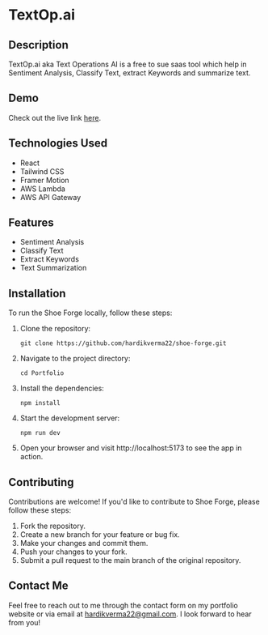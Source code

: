 # TextOp.ai

## Description

TextOp.ai aka Text Operations AI is a free to sue saas tool which help in Sentiment Analysis, Classify Text, extract Keywords and summarize text.
## Demo

Check out the live link [here](https://hardikverma22.github.io/textop.AI/#/).

## Technologies Used

- React
- Tailwind CSS
- Framer Motion
- AWS Lambda
- AWS API Gateway

## Features

- Sentiment Analysis
- Classify Text
- Extract Keywords
- Text Summarization

## Installation

To run the Shoe Forge locally, follow these steps:

1. Clone the repository:

   ```
   git clone https://github.com/hardikverma22/shoe-forge.git
   ```

2. Navigate to the project directory:
 
   ```
   cd Portfolio
   ```

3. Install the dependencies:

    ```
    npm install
    ```
  
4. Start the development server:
  
    ```
    npm run dev
    ```
  
 5. Open your browser and visit http://localhost:5173 to see the app in action.


## Contributing
  Contributions are welcome! If you'd like to contribute to Shoe Forge, please follow these steps:
  1. Fork the repository.
  2. Create a new branch for your feature or bug fix.
  3. Make your changes and commit them.
  4. Push your changes to your fork.
  5. Submit a pull request to the main branch of the original repository.

## Contact Me
Feel free to reach out to me through the contact form on my portfolio website or via email at hardikverma22@gmail.com.
I look forward to hear from you!


   
